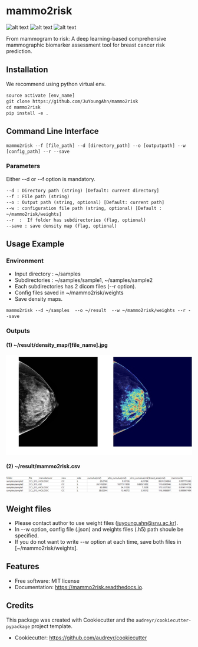mammo2risk
==========
![alt text](https://img.shields.io/pypi/v/mammo2risk.svg "")
![alt text](https://img.shields.io/travis/JuYoungAhn/mammo2risk.svg "")
![alt text](https://readthedocs.org/projects/mammo2risk/badge/?version=latest "")

From mammogram to risk: A deep learning-based comprehensive mammographic biomarker assessment tool for breast cancer risk prediction.

Installation
--------

We recommend using python virtual env.
```
source activate [env_name]
git clone https://github.com/JuYoungAhn/mammo2risk
cd mammo2risk
pip install -e .
```

Command Line Interface
--------

```
mammo2risk --f [file_path] --d [directory_path] --o [outputpath] --w [config_path] --r --save
```

### Parameters
Either --d or --f option is mandatory.

```
--d : Directory path (string) [Default: current directory]
--f : File path (string)
--o : Output path (string, optional) [Default: current path]
--w : configuration file path (string, optional) [Default : ~/mammo2risk/weights]
--r  :  If folder has subdirectories (flag, optional)
--save : save density map (flag, optional)
```

Usage Example
--------

### Environment
- Input directory : ~/samples
- Subdirectories : ~/samples/sample1, ~/samples/sample2
- Each subdirectories has 2 dicom files (--r option).
- Config files saved in ~/mammo2risk/weights
- Save density maps.

```
mammo2risk --d ~/samples  --o ~/result  --w ~/mammo2risk/weights --r --save
```
### Outputs
#### (1) ~/result/density_map/[file_name].jpg
![alt text](docs/figures/density_map.jfif "Density map")

#### (2) ~/result/mammo2risk.csv
![alt text](docs/figures/table.png "Result table")

Weight files
--------
- Please contact author to use weight files (juyoung.ahn@snu.ac.kr).
- In --w option, config file (.json) and weights files (.h5) path shoule be specified.
- If you do not want to write --w option at each time, save both files in [~/mammo2risk/weights].

Features
--------

* Free software: MIT license
* Documentation: https://mammo2risk.readthedocs.io.

Credits
-------

This package was created with Cookiecutter and the `audreyr/cookiecutter-pypackage` project template.
- Cookiecutter: https://github.com/audreyr/cookiecutter

